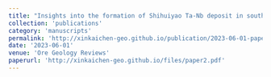 ```yaml
---
title: "Insights into the formation of Shihuiyao Ta-Nb deposit in southern Great Xing'an Range, NE China: Evidence from chronology and fluid inclusion"
collection: 'publications'
category: 'manuscripts'
permalink: 'http://xinkaichen-geo.github.io/publication/2023-06-01-paper-title-number-2'
date: '2023-06-01'
venue: 'Ore Geology Reviews'
paperurl: 'http://xinkaichen-geo.github.io/files/paper2.pdf'
---
```


